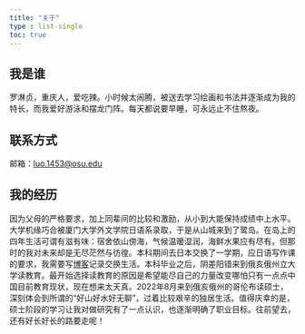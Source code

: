 ```yaml
---
title: "关于"
type : list-single
toc: true
---
```


## 我是谁

罗淋贞，重庆人，爱吃辣。小时候太闹腾，被送去学习绘画和书法并逐渐成为我的特长，而我爱好游泳和摆龙门阵。每天都说要早睡，可永远止不住熬夜。

## 联系方式

邮箱：luo.1453@osu.edu

## 我的经历

因为父母的严格要求，加上同辈间的比较和激励，从小到大能保持成绩中上水平。大学机缘巧合被厦门大学外文学院日语系录取，于是从山城来到了鹭岛。在岛上的四年生活可谓有滋有味：宿舍依山傍海，气候温暖湿润，海鲜水果应有尽有。但那时的我对未来却是无尽茫然与彷徨。本科期间去日本交换了一学期，应日语写作课的要求，我需要写[博客](https://beckyllz.design.blog)记录交换生活。本科毕业之后，阴差阳错来到俄亥俄州立大学读教育。最开始选择读教育的原因是希望能尽自己的力量改变哪怕只有一点点中国目前教育现状，现在想来太天真。2022年8月来到俄亥俄州的哥伦布读硕士，深刻体会到所谓的“好山好水好无聊”，过着比较艰辛的独居生活。值得庆幸的是，硕士阶段的学习让我对做研究有了一点认识，也逐渐明确了职业目标。往前望去，还有好长好长的路要走呢！






